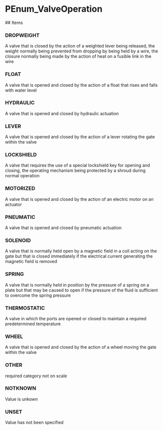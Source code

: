 # PEnum_ValveOperation

<!-- end of definition -->## Items

### DROPWEIGHT
A valve that is closed by the action of a weighted lever being released, the weight normally being prevented from dropping by being held by a wire, the closure normally being made by the action of heat on a fusible link in the wire

### FLOAT
A valve that is opened and closed by the action of a float that rises and falls with water level

### HYDRAULIC
A valve that is opened and closed by hydraulic actuation

### LEVER
A valve that is opened and closed by the action of a lever rotating the gate within the valve

### LOCKSHIELD
A valve that requires the use of a special lockshield key for opening and closing, the operating mechanism being protected by a shroud during normal operation

### MOTORIZED
A valve that is opened and closed by the action of an electric motor on an actuator

### PNEUMATIC
A valve that is opened and closed by pneumatic actuation

### SOLENOID
A valve that is normally held open by a magnetic field in a coil acting on the gate but that is closed immediately if the electrical current generating the magnetic field is removed

### SPRING
A valve that is normally held in position by the pressure of a spring on a plate but that may be caused to open if the pressure of the fluid is sufficient to overcome the spring pressure

### THERMOSTATIC
A valve in which the ports are opened or closed to maintain a required predetermined temperature

### WHEEL
A valve that is opened and closed by the action of a wheel moving the gate within the valve

### OTHER
required category not on scale

### NOTKNOWN
Value is unkown

### UNSET
Value has not been specified
